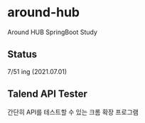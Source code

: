 # around-hub
Around HUB SpringBoot Study

## Status
7/51 ing (2021.07.01)

## Talend API Tester

간단히 API를 테스트할 수 있는 크롬 확장 프로그램

